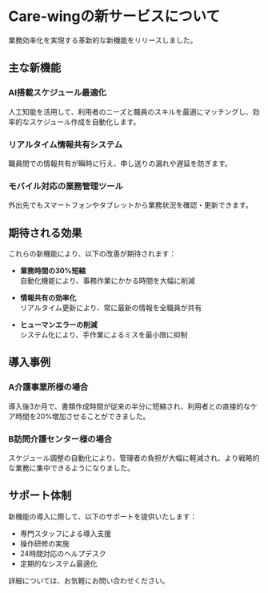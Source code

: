 # Care-wingの新サービスについて

業務効率化を実現する革新的な新機能をリリースしました。

## 主な新機能

### AI搭載スケジュール最適化
人工知能を活用して、利用者のニーズと職員のスキルを最適にマッチングし、効率的なスケジュール作成を自動化します。

### リアルタイム情報共有システム
職員間での情報共有が瞬時に行え、申し送りの漏れや遅延を防ぎます。

### モバイル対応の業務管理ツール
外出先でもスマートフォンやタブレットから業務状況を確認・更新できます。

## 期待される効果

これらの新機能により、以下の改善が期待されます：

- **業務時間の30%短縮**  
  自動化機能により、事務作業にかかる時間を大幅に削減

- **情報共有の効率化**  
  リアルタイム更新により、常に最新の情報を全職員が共有

- **ヒューマンエラーの削減**  
  システム化により、手作業によるミスを最小限に抑制

## 導入事例

### A介護事業所様の場合
導入後3か月で、書類作成時間が従来の半分に短縮され、利用者との直接的なケア時間を20%増加させることができました。

### B訪問介護センター様の場合
スケジュール調整の自動化により、管理者の負担が大幅に軽減され、より戦略的な業務に集中できるようになりました。

## サポート体制

新機能の導入に際して、以下のサポートを提供いたします：

- 専門スタッフによる導入支援
- 操作研修の実施
- 24時間対応のヘルプデスク
- 定期的なシステム最適化

詳細については、お気軽にお問い合わせください。